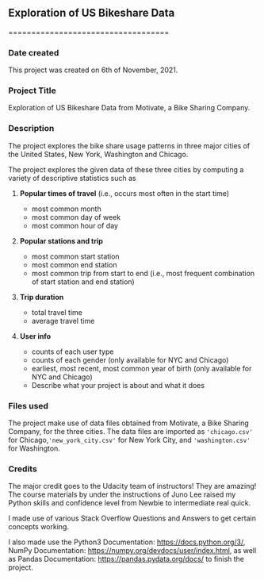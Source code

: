 ## Exploration of US Bikeshare Data
===================================
### Date created
This project was created on 6th of November, 2021.

### Project Title
Exploration of US Bikeshare Data from Motivate, a Bike Sharing Company.

### Description
The project explores the bike share usage patterns in three major cities of the United States, New York, Washington and Chicago. 

The project explores the given data of these three cities by computing a variety of descriptive statistics such as 
1. **Popular times of travel** (i.e., occurs most often in the start time)
   * most common month
   * most common day of week
   * most common hour of day

2. **Popular stations and trip**
   * most common start station
   * most common end station
   * most common trip from start to end (i.e., most frequent combination of start station and end station)

3. **Trip duration**
   * total travel time
   * average travel time

4. **User info**
   * counts of each user type
   * counts of each gender (only available for NYC and Chicago)
   * earliest, most recent, most common year of birth (only available for NYC and Chicago)
   * Describe what your project is about and what it does

### Files used
The project make use of data files obtained from Motivate, a Bike Sharing Company, for the three cities. The data files are imported as ```'chicago.csv'``` for Chicago,```'new_york_city.csv'``` for New York City, and ```'washington.csv'``` for Washington.

### Credits
The major credit goes to the Udacity team of instructors! They are amazing! The course materials by under the instructions of Juno Lee raised my Python skills and confidence level from Newbie to intermediate real quick.

I made use of various Stack Overflow Questions and Answers to get certain concepts working.

I also made use the Python3 Documentation: https://docs.python.org/3/, NumPy Documentation: https://numpy.org/devdocs/user/index.html, as well as Pandas Documentation: https://pandas.pydata.org/docs/ to finish the project.


